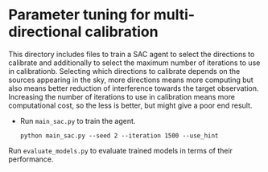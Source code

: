 # Parameter tuning for multi-directional calibration
This directory includes files to train a SAC agent to select the directions to calibrate and additionally to select the maximum number of iterations to use in calibrationb. Selecting which directions to calibrate depends on the sources appearing in the sky, more directions means more computing but also means better reduction of interference towards the target observation. Increasing the number of iterations to use in calibration means more computational cost, so the less is better, but might give a poor end result.


* Run ``` main_sac.py ``` to train the agent. 
  ```
  python main_sac.py --seed 2 --iteration 1500 --use_hint
  ```

Run ``` evaluate_models.py ``` to evaluate trained models in terms of their performance.
